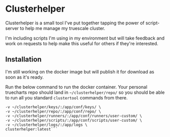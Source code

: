# Clusterhelper

Clusterhelper is a small tool I've put together tapping the power of script-server to help me manage my truescale cluster.

I'm including scripts I'm using in my environment but will take feedback and work on requests to help make this useful for others if they're interested.

## Installation

I'm still working on the docker image but will publish it for download as soon as it's ready.

Run the below command to run the docker container. Your personal truecharts repo should land in `~/clusterhelper/repo/` so you should be able to run all you standard `clustertool` commands from there.

```docker run -p 5000:5000  --name clusterhelper \
-v ~/clusterhelper/keys/:/app/conf/keys/ \
-v ~/clusterhelper/repo/:/app/conf/repo/ \
-v ~/clusterhelper/runners/:/app/conf/runners/user-custom/ \
-v ~/clusterhelper/scripts/:/app/conf/scripts/user-custom/ \
-v ~/clusterhelper/logs/:/app/logs \
clusterhelper:latest```
